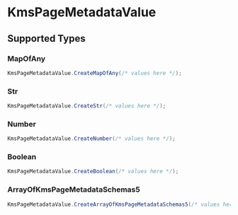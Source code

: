 # KmsPageMetadataValue


## Supported Types

### MapOfAny

```csharp
KmsPageMetadataValue.CreateMapOfAny(/* values here */);
```

### Str

```csharp
KmsPageMetadataValue.CreateStr(/* values here */);
```

### Number

```csharp
KmsPageMetadataValue.CreateNumber(/* values here */);
```

### Boolean

```csharp
KmsPageMetadataValue.CreateBoolean(/* values here */);
```

### ArrayOfKmsPageMetadataSchemas5

```csharp
KmsPageMetadataValue.CreateArrayOfKmsPageMetadataSchemas5(/* values here */);
```
